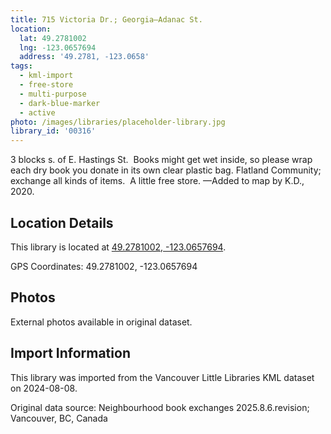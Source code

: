 ```yaml
---
title: 715 Victoria Dr.; Georgia—Adanac St.
location:
  lat: 49.2781002
  lng: -123.0657694
  address: '49.2781, -123.0658'
tags:
  - kml-import
  - free-store
  - multi-purpose
  - dark-blue-marker
  - active
photo: /images/libraries/placeholder-library.jpg
library_id: '00316'
---
```

3 blocks s. of E. Hastings St.  Books might get wet inside, so please wrap each dry book you donate in its own clear plastic bag.
Flatland Community; exchange all kinds of items.  A little free store.
—Added to map by K.D., 2020.

## Location Details

This library is located at [49.2781002, -123.0657694](https://www.google.com/maps?q=49.2781002,-123.0657694).

GPS Coordinates: 49.2781002, -123.0657694

## Photos

External photos available in original dataset.

## Import Information

This library was imported from the Vancouver Little Libraries KML dataset on 2024-08-08.

Original data source: Neighbourhood book exchanges 2025.8.6.revision; Vancouver, BC, Canada
